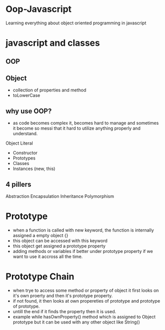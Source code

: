 # Oop-Javascript
Learning everything about object oriented programming in javascript

# javascript and classes

## OOP

## Object
- collection of properties and method
- toLowerCase

## why use OOP?
- as code becomes complex it, becomes hard to manage and sometimes it become so messi that it hard to utilize anything properly and understand.

Object Literal

- Constructor
- Prototypes
- Classes
- Instances (new, this)

## 4 pillers
Abstraction
Encapsulation
Inheritance
Polymorphism

# Prototype
- when a function is called with new keyword, the function is internally assigned a empty object {}
- this object can be accessed with this keyword
- this object get assigned a prototype property
- adding methods or variables if better under prototype property if we want to use it accross all the time.

# Prototype Chain
- when trye to access some method or property of object it first looks on it's own proerty and then it's prototype property.
- if not found, it then looks at own propereties of prototype and prototype of prototype.
- untill the end if it finds the property then it is used.
- example while hasOwnProperty() method which is assigned to Object prototype but it can be used with any other object like String()
